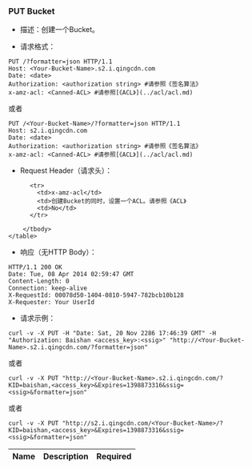 ### PUT Bucket

 - 描述：创建一个Bucket。

 - 请求格式：

```http
PUT /?formatter=json HTTP/1.1
Host: <Your-Bucket-Name>.s2.i.qingcdn.com
Date: <date>
Authorization: <authorization string> #请参照《签名算法》
x-amz-acl: <Canned-ACL> #请参照[《ACL》](../acl/acl.md)
```

或者

```http
PUT /<Your-Bucket-Name>/?formatter=json HTTP/1.1
Host: s2.i.qingcdn.com
Date: <date>
Authorization: <authorization string> #请参照《签名算法》
x-amz-acl: <Canned-ACL> #请参照[《ACL》](../acl/acl.md)
```

 - Request Header（请求头）：

<table class="table table-condensed">
        <thead>
          <tr>
            <th>Name</th>
            <th>Description</th>
            <th>Required</th>
          </tr>
        </thead>
        <tbody>
        
          <tr>
            <td>x-amz-acl</td>
            <td>创建Bucket的同时，设置一个ACL。请参照《ACL》
            <td>No</td>
          </tr>
                    
        </tbody>
    </table>

 - 响应（无HTTP Body）：

```http
HTTP/1.1 200 OK
Date: Tue, 08 Apr 2014 02:59:47 GMT
Content-Length: 0
Connection: keep-alive
X-RequestId: 00078d50-1404-0810-5947-782bcb10b128
X-Requester: Your UserId
```

 - 请求示例：

```
curl -v -X PUT -H "Date: Sat, 20 Nov 2286 17:46:39 GMT" -H "Authorization: Baishan <access_key>:<ssig>" "http://<Your-Bucket-Name>.s2.i.qingcdn.com/?formatter=json"
```

或者

```
curl -v -X PUT "http://<Your-Bucket-Name>.s2.i.qingcdn.com/?KID=baishan,<access_key>&Expires=1398873316&ssig=<ssig>&formatter=json"
```

或者

```
curl -v -X PUT "http://s2.i.qingcdn.com/<Your-Bucket-Name>/?KID=baishan,<access_key>&Expires=1398873316&ssig=<ssig>&formatter=json"
```
